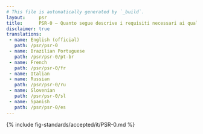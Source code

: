 ```yaml
---
# This file is automatically generated by `_build`.
layout:     psr
title:      PSR-0 — Quanto segue descrive i requisiti necessari ai quali ci si deve uniformare
disclaimer: true
translations:
 - name: English (official)
   path: /psr/psr-0
 - name: Brazilian Portuguese
   path: /psr/psr-0/pt-br
 - name: French
   path: /psr/psr-0/fr
 - name: Italian
 - name: Russian
   path: /psr/psr-0/ru
 - name: Slovenian
   path: /psr/psr-0/sl
 - name: Spanish
   path: /psr/psr-0/es
---
```

{% include fig-standards/accepted/it/PSR-0.md %}
